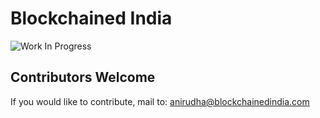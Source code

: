 # Blockchained India


![Work In Progress](http://i.imgur.com/N9bbuUk.png "Work in Progress")


## Contributors Welcome

If you would like to contribute, mail to: anirudha@blockchainedindia.com

